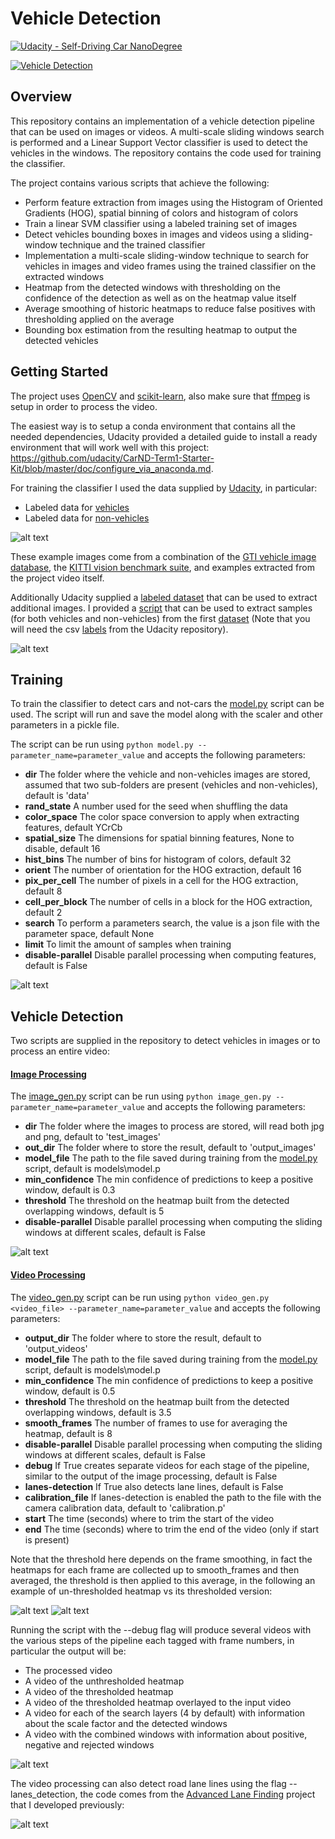 # Vehicle Detection
[![Udacity - Self-Driving Car NanoDegree](https://s3.amazonaws.com/udacity-sdc/github/shield-carnd.svg)](http://www.udacity.com/drive)

[//]: # (Image References)
[cars_notcars]: ./output_images/cars_notcars.png
[cars_notcars_udacity]: ./output_images/cars_notcars_udacity.png
[train_features]: ./output_images/training_features.png
[windows_search]: ./output_images/test5_window_search.jpg
[windows_search_gif]: ./output_images/window_search.gif
[heatmap_gif]: ./output_images/heatmap.gif
[heatmap_gif_threshold]: ./output_images/heatmap_threshold.gif
[lane_detection_gif]: ./output_images/lane_detection.gif

[![Vehicle Detection](https://img.youtube.com/vi/1km0QDbck40/0.jpg)](https://www.youtube.com/watch?v=1km0QDbck40 "Vehicle Detection")

Overview
---
This repository contains an implementation of a vehicle detection pipeline that can be used on images or videos. A multi-scale sliding windows search is performed and a Linear Support Vector classifier is used to detect the vehicles in the windows. The repository contains the code used for training the classifier.

The project contains various scripts that achieve the following:

* Perform feature extraction from images using the Histogram of Oriented Gradients (HOG), spatial binning of colors and histogram of colors
* Train a linear SVM classifier using a labeled training set of images
* Detect vehicles bounding boxes in images and videos using a sliding-window technique and the trained classifier
* Implementation a multi-scale sliding-window technique to search for vehicles in images and video frames using
the trained classifier on the extracted windows
* Heatmap from the detected windows with thresholding on the confidence of the detection as well as on the heatmap
value itself
* Average smoothing of historic heatmaps to reduce false positives with thresholding applied on the average
* Bounding box estimation from the resulting heatmap to output the detected vehicles

Getting Started
---
The project uses [OpenCV](https://opencv.org) and [scikit-learn](https://scikit-learn.org/stable/index.html), also make sure that [ffmpeg](https://www.ffmpeg.org/) is setup in order to process the video.

The easiest way is to setup a conda environment that contains all the needed dependencies, Udacity provided a detailed guide to install a ready environment that will work well with this project: https://github.com/udacity/CarND-Term1-Starter-Kit/blob/master/doc/configure_via_anaconda.md.

For training the classifier I used the data supplied by [Udacity](https://udacity.com), in particular:

* Labeled data for [vehicles](https://s3.amazonaws.com/udacity-sdc/Vehicle_Tracking/vehicles.zip)
* Labeled data for [non-vehicles](https://s3.amazonaws.com/udacity-sdc/Vehicle_Tracking/non-vehicles.zip)

![alt text][cars_notcars]

These example images come from a combination of the [GTI vehicle image database](http://www.gti.ssr.upm.es/data/Vehicle_database.html), the [KITTI vision benchmark suite](http://www.cvlibs.net/datasets/kitti/), and examples extracted from the project video itself.

Additionally Udacity supplied a [labeled dataset](https://github.com/udacity/self-driving-car/tree/master/annotations) that can be used to extract additional images. I provided a [script](./udacity_parser.py) that can be used to extract samples (for both vehicles and non-vehicles) from the first [dataset](http://bit.ly/udacity-annoations-crowdai) (Note that you will need the csv [labels](https://github.com/udacity/self-driving-car/blob/master/annotations/labels_crowdai.csv) from the Udacity repository).

![alt text][cars_notcars_udacity]

Training
---

To train the classifier to detect cars and not-cars the [model.py](./model.py) script can be used. The script will run and save the model along with the scaler and other parameters in a pickle file.

The script can be run using ```python model.py --parameter_name=parameter_value``` and accepts the following parameters:

* **dir** The folder where the vehicle and non-vehicles images are stored, assumed that two sub-folders are present (vehicles and non-vehicles), default is 'data'
* **rand_state** A number used for the seed when shuffling the data
* **color_space** The color space conversion to apply when extracting features, default YCrCb
* **spatial_size** The dimensions for spatial binning features, None to disable, default 16
* **hist_bins** The number of bins for histogram of colors, default 32
* **orient** The number of orientation for the HOG extraction, default 16
* **pix_per_cell** The number of pixels in a cell for the HOG extraction, default 8
* **cell_per_block** The number of cells in a block for the HOG extraction, default 2
* **search** To perform a parameters search, the value is a json file with the parameter space, default None
* **limit** To limit the amount of samples when training
* **disable-parallel** Disable parallel processing when computing features, default is False

![alt text][train_features]

Vehicle Detection
---

Two scripts are supplied in the repository to detect vehicles in images or to process an entire video:

#### [Image Processing](./image_gen.py)

The [image_gen.py](./image_gen.py) script can be run using ```python image_gen.py --parameter_name=parameter_value``` and accepts the following parameters:

* **dir** The folder where the images to process are stored, will read both jpg and png, default to 'test_images'
* **out_dir** The folder where to store the result, default to 'output_images'
* **model_file** The path to the file saved during training from the [model.py](./model.py) script, default is models\model.p
* **min_confidence** The min confidence of predictions to keep a positive window, default is 0.3
* **threshold** The threshold on the heatmap built from the detected overlapping windows, default is 5
* **disable-parallel** Disable parallel processing when computing the sliding windows at different scales, default is False

![alt text][windows_search]

#### [Video Processing](./video_gen.py)

The [video_gen.py](./video_gen.py) script can be run using ```python video_gen.py <video_file> --parameter_name=parameter_value``` and accepts the following parameters:

* **output_dir** The folder where to store the result, default to 'output_videos'
* **model_file** The path to the file saved during training from the [model.py](./model.py) script, default is models\model.p
* **min_confidence** The min confidence of predictions to keep a positive window, default is 0.5
* **threshold** The threshold on the heatmap built from the detected overlapping windows, default is 3.5
* **smooth_frames** The number of frames to use for averaging the heatmap, default is 8
* **disable-parallel** Disable parallel processing when computing the sliding windows at different scales, default is False
* **debug** If True creates separate videos for each stage of the pipeline, similar to the output of the image processing, default is False
* **lanes-detection** If True also detects lane lines, default is False 
* **calibration_file** If lanes-detection is enabled the path to the file with the camera calibration data, default to 'calibration.p'
* **start** The time (seconds) where to trim the start of the video
* **end** The time (seconds) where to trim the end of the video (only if start is present)

Note that the threshold here depends on the frame smoothing, in fact the heatmaps for each frame are collected up to smooth_frames and then averaged, the threshold is then applied to this average, in the following an example of un-thresholded heatmap vs its thresholded version:

![alt text][heatmap_gif] ![alt text][heatmap_gif_threshold]

Running the script with the --debug flag will produce several videos with the various steps of the pipeline each tagged with frame numbers, in particular the output will be:

* The processed video
* A video of the unthresholded heatmap
* A video of the thresholded heatmap
* A video of the thresholded heatmap overlayed to the input video
* A video for each of the search layers (4 by default) with information about the scale factor and the detected windows
* A video with the combined windows with information about positive, negative and rejected windows

![alt text][windows_search_gif]

The video processing can also detect road lane lines using the flag --lanes_detection, the code comes from the [Advanced Lane Finding](https://github.com/Az4z3l/CarND-Advanced-Lane-Lines) project that I developed previously:

![alt text][lane_detection_gif]
